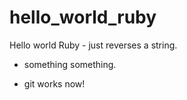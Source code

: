 hello_world_ruby
================

Hello world Ruby - just reverses a string.

* something something.

* git works now!